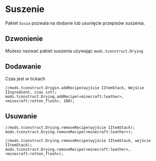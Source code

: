 # Suszenie

Pakiet `Susza` pozwala na dodanie lub usunięcie przepisów suszenia.

## Dzwonienie

Możesz nazwać pakiet suszenia używając `mods.tconstruct.Drying`

## Dodawanie

Czas jest w tickach

```zenscript
//mods.tconstruct.Drygin.addRecipe(wyjście IItemStack, Wejście IIngredient, czas int);
mods.tconstruct.Drying.addRecipe(<minecraft:leather>,<minecraft:rotten_flesh>, 100);
```

## Usuwanie

```zenscript
//mods.tconstruct.Drying.removeRecipe(wyjście IItemStack);
mods.tconstruct.Drying.removeRecipe(<minecraft:leather>);

//mods.tconstruct.Drying.removeRecipe(wyjście IItemStack, wejście IItemStack);
mods.tconstruct.Drying.removeRecipe(<minecraft:leather>, <minecraft:rotten_flesh>);
```